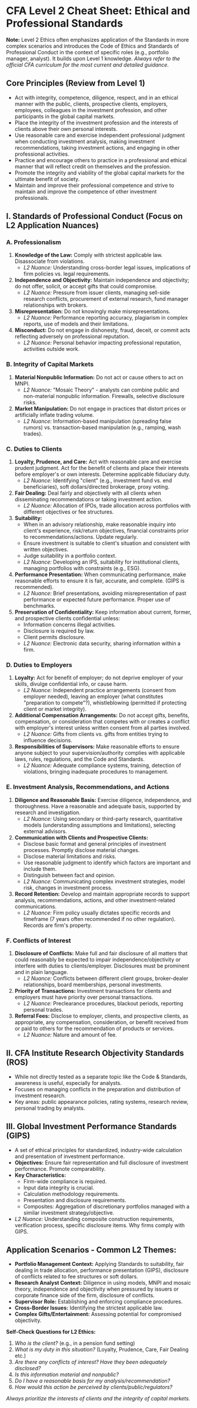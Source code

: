 # CFA Level 2 Cheat Sheet: Ethical and Professional Standards

**Note:** Level 2 Ethics often emphasizes application of the Standards in more complex scenarios and introduces the Code of Ethics and Standards of Professional Conduct in the context of specific roles (e.g., portfolio manager, analyst). It builds upon Level 1 knowledge. *Always refer to the official CFA curriculum for the most current and detailed guidance.*

## Core Principles (Review from Level 1)
- Act with integrity, competence, diligence, respect, and in an ethical manner with the public, clients, prospective clients, employers, employees, colleagues in the investment profession, and other participants in the global capital markets.
- Place the integrity of the investment profession and the interests of clients above their own personal interests.
- Use reasonable care and exercise independent professional judgment when conducting investment analysis, making investment recommendations, taking investment actions, and engaging in other professional activities.
- Practice and encourage others to practice in a professional and ethical manner that will reflect credit on themselves and the profession.
- Promote the integrity and viability of the global capital markets for the ultimate benefit of society.
- Maintain and improve their professional competence and strive to maintain and improve the competence of other investment professionals.

## I. Standards of Professional Conduct (Focus on L2 Application Nuances)

### A. Professionalism
1.  **Knowledge of the Law:** Comply with strictest applicable law. Disassociate from violations.
    *   *L2 Nuance:* Understanding cross-border legal issues, implications of firm policies vs. legal requirements.
2.  **Independence and Objectivity:** Maintain independence and objectivity; do not offer, solicit, or accept gifts that could compromise.
    *   *L2 Nuance:* Pressure from issuer clients, managing sell-side research conflicts, procurement of external research, fund manager relationships with brokers.
3.  **Misrepresentation:** Do not knowingly make misrepresentations.
    *   *L2 Nuance:* Performance reporting accuracy, plagiarism in complex reports, use of models and their limitations.
4.  **Misconduct:** Do not engage in dishonesty, fraud, deceit, or commit acts reflecting adversely on professional reputation.
    *   *L2 Nuance:* Personal behavior impacting professional reputation, activities outside work.

### B. Integrity of Capital Markets
1.  **Material Nonpublic Information:** Do not act or cause others to act on MNPI.
    *   *L2 Nuance:* "Mosaic Theory" - analysts can combine public and non-material nonpublic information. Firewalls, selective disclosure risks.
2.  **Market Manipulation:** Do not engage in practices that distort prices or artificially inflate trading volume.
    *   *L2 Nuance:* Information-based manipulation (spreading false rumors) vs. transaction-based manipulation (e.g., ramping, wash trades).

### C. Duties to Clients
1.  **Loyalty, Prudence, and Care:** Act with reasonable care and exercise prudent judgment. Act for the benefit of clients and place their interests before employer's or own interests. Determine applicable fiduciary duty.
    *   *L2 Nuance:* Identifying "client" (e.g., investment fund vs. end beneficiaries), soft dollars/directed brokerage, proxy voting.
2.  **Fair Dealing:** Deal fairly and objectively with all clients when disseminating recommendations or taking investment action.
    *   *L2 Nuance:* Allocation of IPOs, trade allocation across portfolios with different objectives or fee structures.
3.  **Suitability:**
    *   When in an advisory relationship, make reasonable inquiry into client's experience, risk/return objectives, financial constraints prior to recommendations/actions. Update regularly.
    *   Ensure investment is suitable to client's situation and consistent with written objectives.
    *   Judge suitability in a portfolio context.
    *   *L2 Nuance:* Developing an IPS, suitability for institutional clients, managing portfolios with constraints (e.g., ESG).
4.  **Performance Presentation:** When communicating performance, make reasonable efforts to ensure it is fair, accurate, and complete. (GIPS is recommended).
    *   *L2 Nuance:* Brief presentations, avoiding misrepresentation of past performance or expected future performance. Proper use of benchmarks.
5.  **Preservation of Confidentiality:** Keep information about current, former, and prospective clients confidential unless:
    *   Information concerns illegal activities.
    *   Disclosure is required by law.
    *   Client permits disclosure.
    *   *L2 Nuance:* Electronic data security, sharing information within a firm.

### D. Duties to Employers
1.  **Loyalty:** Act for benefit of employer; do not deprive employer of your skills, divulge confidential info, or cause harm.
    *   *L2 Nuance:* Independent practice arrangements (consent from employer needed), leaving an employer (what constitutes "preparation to compete"?), whistleblowing (permitted if protecting client or market integrity).
2.  **Additional Compensation Arrangements:** Do not accept gifts, benefits, compensation, or consideration that competes with or creates a conflict with employer's interest unless written consent from all parties involved.
    *   *L2 Nuance:* Gifts from clients vs. gifts from entities trying to influence decisions.
3.  **Responsibilities of Supervisors:** Make reasonable efforts to ensure anyone subject to your supervision/authority complies with applicable laws, rules, regulations, and the Code and Standards.
    *   *L2 Nuance:* Adequate compliance systems, training, detection of violations, bringing inadequate procedures to management.

### E. Investment Analysis, Recommendations, and Actions
1.  **Diligence and Reasonable Basis:** Exercise diligence, independence, and thoroughness. Have a reasonable and adequate basis, supported by research and investigation.
    *   *L2 Nuance:* Using secondary or third-party research, quantitative models (understanding assumptions and limitations), selecting external advisors.
2.  **Communication with Clients and Prospective Clients:**
    *   Disclose basic format and general principles of investment processes. Promptly disclose material changes.
    *   Disclose material limitations and risks.
    *   Use reasonable judgment to identify which factors are important and include them.
    *   Distinguish between fact and opinion.
    *   *L2 Nuance:* Communicating complex investment strategies, model risk, changes in investment process.
3.  **Record Retention:** Develop and maintain appropriate records to support analysis, recommendations, actions, and other investment-related communications.
    *   *L2 Nuance:* Firm policy usually dictates specific records and timeframe (7 years often recommended if no other regulation). Records are firm's property.

### F. Conflicts of Interest
1.  **Disclosure of Conflicts:** Make full and fair disclosure of all matters that could reasonably be expected to impair independence/objectivity or interfere with duties to clients/employer. Disclosures must be prominent and in plain language.
    *   *L2 Nuance:* Conflicts between different client groups, broker-dealer relationships, board memberships, personal investments.
2.  **Priority of Transactions:** Investment transactions for clients and employers must have priority over personal transactions.
    *   *L2 Nuance:* Preclearance procedures, blackout periods, reporting personal trades.
3.  **Referral Fees:** Disclose to employer, clients, and prospective clients, as appropriate, any compensation, consideration, or benefit received from or paid to others for the recommendation of products or services.
    *   *L2 Nuance:* Nature and amount of fee.

## II. CFA Institute Research Objectivity Standards (ROS)
- While not directly tested as a separate topic like the Code & Standards, awareness is useful, especially for analysts.
- Focuses on managing conflicts in the preparation and distribution of investment research.
- Key areas: public appearance policies, rating systems, research review, personal trading by analysts.

## III. Global Investment Performance Standards (GIPS)
- A set of ethical principles for standardized, industry-wide calculation and presentation of investment performance.
- **Objectives:** Ensure fair representation and full disclosure of investment performance. Promote comparability.
- **Key Characteristics:**
    - Firm-wide compliance is required.
    - Input data integrity is crucial.
    - Calculation methodology requirements.
    - Presentation and disclosure requirements.
    - Composites: Aggregation of discretionary portfolios managed with a similar investment strategy/objective.
- *L2 Nuance:* Understanding composite construction requirements, verification process, specific disclosure items. Why firms comply with GIPS.

## Application Scenarios - Common L2 Themes:
- **Portfolio Management Context:** Applying Standards to suitability, fair dealing in trade allocation, performance presentation (GIPS), disclosure of conflicts related to fee structures or soft dollars.
- **Research Analyst Context:** Diligence in using models, MNPI and mosaic theory, independence and objectivity when pressured by issuers or corporate finance side of the firm, disclosure of conflicts.
- **Supervisor Role:** Establishing and enforcing compliance procedures.
- **Cross-Border Issues:** Identifying the strictest applicable law.
- **Complex Gifts/Entertainment:** Assessing potential for compromised objectivity.

**Self-Check Questions for L2 Ethics:**
1.  *Who is the client?* (e.g., in a pension fund setting)
2.  *What is my duty in this situation?* (Loyalty, Prudence, Care, Fair Dealing etc.)
3.  *Are there any conflicts of interest? Have they been adequately disclosed?*
4.  *Is this information material and nonpublic?*
5.  *Do I have a reasonable basis for my analysis/recommendation?*
6.  *How would this action be perceived by clients/public/regulators?*

*Always prioritize the interests of clients and the integrity of capital markets.*
